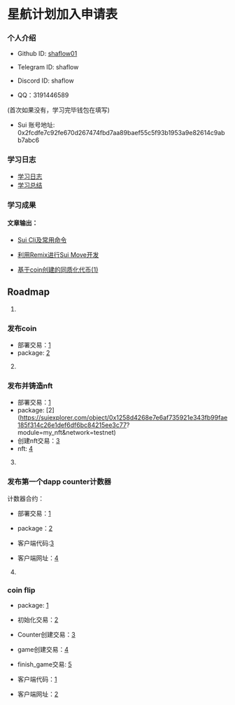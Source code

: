 # 星航计划加入申请表

### 个人介绍

* Github ID: [shaflow01](https://github.com/shaflow01)

* Telegram ID: shaflow

* Discord ID: shaflow

* QQ：3191446589

(首次如果没有，学习完毕钱包在填写)
* Sui 账号地址: 0x2fcdfe7c92fe670d267474fbd7aa89baef55c5f93b1953a9e82614c9abb7abc6


### 学习日志

- [学习日志](journal.md)
- [学习总结](summary.md)

### 学习成果
#### 文章输出：  
* [Sui Cli及常用命令](https://learnblockchain.cn/article/7350)  
  
* [利用Remix进行Sui Move开发](https://learnblockchain.cn/article/7351)  
  
* [基于coin创建的同质化代币(1)](https://learnblockchain.cn/article/7357)  
  

## Roadmap

1.  
### 发布coin  
* 部署交易：[1](https://suiexplorer.com/txblock/EoUkw7RT83RD66Afa5ycW49diyEbxsSWAbPdqSTzzCxL?module=pool&network=testnet)  
* package: [2](https://suiexplorer.com/object/0x9764fbf517f404d9f3bfe5e09c9801d94e86362bbde201cda1ea42d3bea27617?network=testnet)  

2.  
### 发布并铸造nft  
* 部署交易：[1](https://suiexplorer.com/txblock/G8mATD3e3WwLV4DnyEjKFeZEVGFrJepNnH5hjJf5Uxxi?network=testnet)  
* package: [2](https://suiexplorer.com/object/0x1258d4268e7e6af735921e343fb99fae185f314c26e1def6df6bc84215ee3c77?  module=my_nft&network=testnet)  
* 创建nft交易：[3](https://suiexplorer.com/txblock/DBPfVNm7ghkM5tRGFQFEXFukL4RK9EftwgmLtFri9Df1?module=my_nft&network=testnet)  
* nft: [4](https://suiexplorer.com/object/0x0aef3a97479b17ec889d1e435e93d639a3f818c89ac984349cb5a84c40416b19?network=testnet)  

3.  
### 发布第一个dapp counter计数器  

计数器合约：  
* 部署交易：[1](https://suiexplorer.com/txblock/CybyWU4HAShJ8VP3e3YKoKaynWHuhfW98YNTxj7QoqsQ?network=testnet)  
* package：[2](https://suiexplorer.com/object/0x8d2d32b3982c4e31d0cfb666aa0923c78349e9aab6c1c8f3eb8a6b0026ad742b?network=testnet)  
  
* 客户端代码:[3](https://github.com/shaflow01/counter-client)  
* 客户端网址：[4](https://roaring-lollipop-a58f34.netlify.app)  

4.  
### coin flip  
* package: [1](https://suiexplorer.com/object/0x0e1fc4384d277b9eaa0052269beafb0274affd19246bc1cffe84ca32e69b6d28?module=single_player_satoshi&network=testnet)
  
* 初始化交易：[2](https://suiexplorer.com/txblock/8VgrqW7wfyhvDdJ4Ltxjs1XBA2WttsjcVEWs5Scoizr8?network=testnet)  
* Counter创建交易：[3](https://suiexplorer.com/txblock/4ATLE7Uqd9ESxRurZjeQhkjAJrPi9U5SLKP1VtqM7mi4?network=testnet)  
* game创建交易：[4](https://suiexplorer.com/txblock/6Xe2crQhWM13XsycWERCfbPfgSMUdzMfwdBsPXUZjRYB?network=testnet)  
* finish_game交易: [5](https://suiexplorer.com/txblock/AoXWV6ms5o9cNtxPjMCFmmLrLy3d8qmFz9zu35tabFH?network=testnet)  

* 客户端代码：[1](https://github.com/shaflow01/coin-flip-client)  
* 客户端网址：[2](https://whimsical-travesseiro-12a954.netlify.app/)  


